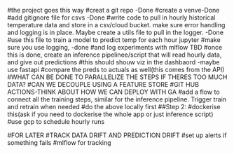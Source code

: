 #the project goes this way
#creat a git repo -Done
#create a venve-Done
#add gitignore file for csvs -Done
#write code to pull in hourly historical temperature data and store in a csv/cloud bucket. make sure error handling and logging is in place. Maybe create a 
utils file to pull in the logger. -Done
#use this file to train a model to predict temp for each hour  jupyter
#make sure you use logging, -done
#and log experiments with mlflow  TBD
#once this is done, create an inference pipelinee/script that will read hourly data, and give out predictions
#this should shouw viz in the dashbaord -maybe use fastapi 
#compare the preds to actuals as well(this comes from the API)
#WHAT CAN BE DONE TO PARALLELIZE THE STEPS IF THERES TOO MUCH DATA?
#CAN WE DECOUPLE USING A FEATURE STORE 
#GIT HUB ACTIONS-THINK ABOUT HOW WE CAN DEPLOY WITH GA
#add a flow to connect all the training steps, similar for the inference 
pipeline. Trigger train and retrain when needed
#do the above locally first 
##Step 2:
#dockerise this(ask if you need to dockerise the whole app or just inference script)
#use gcp to schedule hourly runs 

#FOR LATER 
#TRACK DATA DRIFT AND PREDICTION DRIFT 
#set up alerts if something fails 
#mlflow for tracking
    